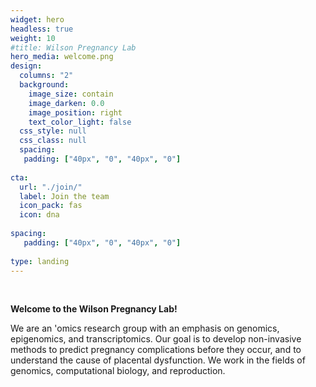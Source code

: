 ```yaml
---
widget: hero
headless: true
weight: 10
#title: Wilson Pregnancy Lab
hero_media: welcome.png
design:
  columns: "2"
  background:
    image_size: contain
    image_darken: 0.0
    image_position: right
    text_color_light: false
  css_style: null
  css_class: null
  spacing:
   padding: ["40px", "0", "40px", "0"]
   
cta:
  url: "./join/"
  label: Join the team
  icon_pack: fas
  icon: dna
  
spacing:
   padding: ["40px", "0", "40px", "0"]
   
type: landing
---
```

<br>

**Welcome to the Wilson Pregnancy Lab!**

We are an  'omics research group with an emphasis on genomics, epigenomics, and transcriptomics. Our goal is to develop non-invasive methods to predict pregnancy complications before they occur, and to understand the cause of placental dysfunction. We work in the fields of genomics, computational biology, and reproduction.

